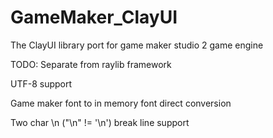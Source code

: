 # GameMaker_ClayUI
The ClayUI library port for game maker studio 2 game engine

TODO:
Separate from raylib framework

UTF-8 support

Game maker font to in memory font direct conversion

Two char \n ("\n" != '\n') break line support
